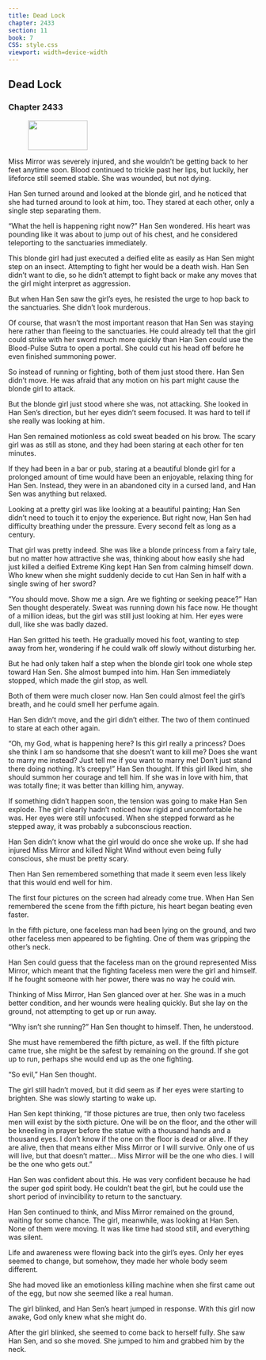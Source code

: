 ```yaml
---
title: Dead Lock
chapter: 2433
section: 11
book: 7
CSS: style.css
viewport: width=device-width
---
```


## Dead Lock

### Chapter 2433

<figure>
	<img src="../Images/gem.gif" alt="" id="gem" width="120" height="60" />
</figure>

Miss Mirror was severely injured, and she wouldn’t be getting back to her feet anytime soon. Blood continued to trickle past her lips, but luckily, her lifeforce still seemed stable. She was wounded, but not dying.

Han Sen turned around and looked at the blonde girl, and he noticed that she had turned around to look at him, too. They stared at each other, only a single step separating them.

“What the hell is happening right now?” Han Sen wondered. His heart was pounding like it was about to jump out of his chest, and he considered teleporting to the sanctuaries immediately.

This blonde girl had just executed a deified elite as easily as Han Sen might step on an insect. Attempting to fight her would be a death wish. Han Sen didn’t want to die, so he didn’t attempt to fight back or make any moves that the girl might interpret as aggression.

But when Han Sen saw the girl’s eyes, he resisted the urge to hop back to the sanctuaries. She didn’t look murderous.

Of course, that wasn’t the most important reason that Han Sen was staying here rather than fleeing to the sanctuaries. He could already tell that the girl could strike with her sword much more quickly than Han Sen could use the Blood-Pulse Sutra to open a portal. She could cut his head off before he even finished summoning power.

So instead of running or fighting, both of them just stood there. Han Sen didn’t move. He was afraid that any motion on his part might cause the blonde girl to attack.

But the blonde girl just stood where she was, not attacking. She looked in Han Sen’s direction, but her eyes didn’t seem focused. It was hard to tell if she really was looking at him.

Han Sen remained motionless as cold sweat beaded on his brow. The scary girl was as still as stone, and they had been staring at each other for ten minutes.

If they had been in a bar or pub, staring at a beautiful blonde girl for a prolonged amount of time would have been an enjoyable, relaxing thing for Han Sen. Instead, they were in an abandoned city in a cursed land, and Han Sen was anything but relaxed.

Looking at a pretty girl was like looking at a beautiful painting; Han Sen didn’t need to touch it to enjoy the experience. But right now, Han Sen had difficulty breathing under the pressure. Every second felt as long as a century.

That girl was pretty indeed. She was like a blonde princess from a fairy tale, but no matter how attractive she was, thinking about how easily she had just killed a deified Extreme King kept Han Sen from calming himself down. Who knew when she might suddenly decide to cut Han Sen in half with a single swing of her sword?

“You should move. Show me a sign. Are we fighting or seeking peace?” Han Sen thought desperately. Sweat was running down his face now. He thought of a million ideas, but the girl was still just looking at him. Her eyes were dull, like she was badly dazed.

Han Sen gritted his teeth. He gradually moved his foot, wanting to step away from her, wondering if he could walk off slowly without disturbing her.

But he had only taken half a step when the blonde girl took one whole step toward Han Sen. She almost bumped into him. Han Sen immediately stopped, which made the girl stop, as well.

Both of them were much closer now. Han Sen could almost feel the girl’s breath, and he could smell her perfume again.

Han Sen didn’t move, and the girl didn’t either. The two of them continued to stare at each other again.

“Oh, my God, what is happening here? Is this girl really a princess? Does she think I am so handsome that she doesn’t want to kill me? Does she want to marry me instead? Just tell me if you want to marry me! Don’t just stand there doing nothing. It’s creepy!” Han Sen thought. If this girl liked him, she should summon her courage and tell him. If she was in love with him, that was totally fine; it was better than killing him, anyway.

If something didn’t happen soon, the tension was going to make Han Sen explode. The girl clearly hadn’t noticed how rigid and uncomfortable he was. Her eyes were still unfocused. When she stepped forward as he stepped away, it was probably a subconscious reaction.

Han Sen didn’t know what the girl would do once she woke up. If she had injured Miss Mirror and killed Night Wind without even being fully conscious, she must be pretty scary.

Then Han Sen remembered something that made it seem even less likely that this would end well for him.

The first four pictures on the screen had already come true. When Han Sen remembered the scene from the fifth picture, his heart began beating even faster.

In the fifth picture, one faceless man had been lying on the ground, and two other faceless men appeared to be fighting. One of them was gripping the other’s neck.

Han Sen could guess that the faceless man on the ground represented Miss Mirror, which meant that the fighting faceless men were the girl and himself. If he fought someone with her power, there was no way he could win.

Thinking of Miss Mirror, Han Sen glanced over at her. She was in a much better condition, and her wounds were healing quickly. But she lay on the ground, not attempting to get up or run away.

“Why isn’t she running?” Han Sen thought to himself. Then, he understood.

She must have remembered the fifth picture, as well. If the fifth picture came true, she might be the safest by remaining on the ground. If she got up to run, perhaps she would end up as the one fighting.

“So evil,” Han Sen thought.

The girl still hadn’t moved, but it did seem as if her eyes were starting to brighten. She was slowly starting to wake up.

Han Sen kept thinking, “If those pictures are true, then only two faceless men will exist by the sixth picture. One will be on the floor, and the other will be kneeling in prayer before the statue with a thousand hands and a thousand eyes. I don’t know if the one on the floor is dead or alive. If they are alive, then that means either Miss Mirror or I will survive. Only one of us will live, but that doesn’t matter… Miss Mirror will be the one who dies. I will be the one who gets out.”

Han Sen was confident about this. He was very confident because he had the super god spirit body. He couldn’t beat the girl, but he could use the short period of invincibility to return to the sanctuary.

Han Sen continued to think, and Miss Mirror remained on the ground, waiting for some chance. The girl, meanwhile, was looking at Han Sen. None of them were moving. It was like time had stood still, and everything was silent.

Life and awareness were flowing back into the girl’s eyes. Only her eyes seemed to change, but somehow, they made her whole body seem different.

She had moved like an emotionless killing machine when she first came out of the egg, but now she seemed like a real human.

The girl blinked, and Han Sen’s heart jumped in response. With this girl now awake, God only knew what she might do.

After the girl blinked, she seemed to come back to herself fully. She saw Han Sen, and so she moved. She jumped to him and grabbed him by the neck.